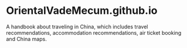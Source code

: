 # OrientalVadeMecum.github.io
A handbook about traveling in China, which includes travel recommendations, accommodation recommendations, air ticket booking and China maps.
